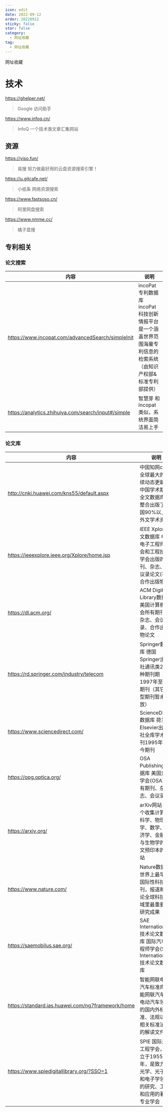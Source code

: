 ```yaml
---
icon: edit
date: 2022-09-12
order: 20220912
sticky: false
star: false
category:
  - 网址收藏
tag:
  - 网址收藏
---
```


网址收藏

<!-- more -->

# 技术

https://ghelper.net/

> Google 访问助手

https://www.infoq.cn/

> InfoQ 一个技术类文章汇集网站

## 资源

https://yiso.fun/

> 易搜 努力做最好用的云盘资源搜索引擎！

https://u.gitcafe.net/

> 小纸条 网络资源搜索

https://www.fastsoso.cn/

> 阿里网盘搜索

https://www.nmme.cc/

> 橘子盘搜

## 专利相关
### 论文搜索
| 内容  | 说明  |
| ----- | ----- |
| https://www.incopat.com/advancedSearch/simpleInit |  incoPat专利数据库 incoPat科技创新情报平台是一个涵盖世界范围海量专利信息的检索系统（由知识产权部&标准专利部提供）|
| https://analytics.zhihuiya.com/search/input#/simple | 智慧芽  和incopat类似，系统界面简洁易上手 |

### 论文库
| 内容  | 说明  |
| ----- | ----- |
| http://cnki.huawei.com/kns55/default.aspx| 中国知网cnki 全球最大的连续动态更新的中国学术期刊全文数据库，整合出版了中国90%以上中外文学术资源 |
| https://ieeexplore.ieee.org/Xplore/home.jsp | IEEE Xplore全文数据库 电气电子工程师学会和工程技术学会出版的期刊、杂志、会议录论文(不含合作出版物) |
| https://dl.acm.org/ | ACM Digital Library数据库  美国计算机协会所有期刊、杂志、会议录、合作出版物论文| 
| https://rd.springer.com/industry/telecom | Springer数据库 德国Springer出版社通讯类288种期刊期1997年至今期刊（其它类型期刊暂未开放） |
| https://www.sciencedirect.com/ | ScienceDirect数据库  荷兰Elsevier出版社全库学术期刊1995年至今期刊 |
| https://opg.optica.org/ | OSA Publishing数据库 美国光学学会(OSA)所有期刊、杂志、会议录|
| https://arxiv.org/ | arXiv网站 一个收集计算机科学、物理学、数学、经济学、金融学与生物学的论文预印本的网站 |
| https://www.nature.com/ | Nature数据库 世界上最早的国际性科技期刊，报道和评论全球科技领域里最重要的研究成果|
| https://saemobilus.sae.org/ |  SAE International技术论文数据库 国际汽车工程师学会(SAE International)技术论文数据库|
| https://standard.ias.huawei.com/ng7framework/home | 智能网联电动汽车标准库 智能网联汽车和电动汽车领域的国内外标准、法规以及相关标准法规的解读文件 |
| https://www.spiedigitallibrary.org/?SSO=1| SPIE 国际光电工程学会， 成立于1955 年，是致力于光学、光子学和电子学领域的研究、工程和应用的著名专业学会|